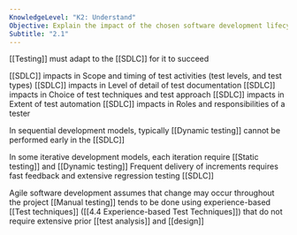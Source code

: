 ```yaml
---
KnowledgeLevel: "K2: Understand"
Objective: Explain the impact of the chosen software development lifecycle on testing
Subtitle: "2.1"
---
```

[[Testing]] must adapt to the [[SDLC]] for it to succeed

[[SDLC]] impacts in Scope and timing of test activities (test levels, and test types)
[[SDLC]] impacts in Level of detail of test documentation
[[SDLC]] impacts in Choice of test techniques and test approach
[[SDLC]] impacts in Extent of test automation
[[SDLC]] impacts in Roles and responsibilities of a tester

In sequential development models, typically [[Dynamic testing]] cannot be performed early in the [[SDLC]]

In some iterative development models, each iteration require [[Static testing]] and [[Dynamic testing]] 
Frequent delivery of increments requires fast feedback and extensive regression testing [[SDLC]]

Agile software development assumes that change may occur throughout the project
[[Manual testing]] tends to be done using experience-based [[Test techniques]] ([[4.4 Experience-based Test Techniques]]) that do not require extensive prior [[test analysis]] and [[design]]


